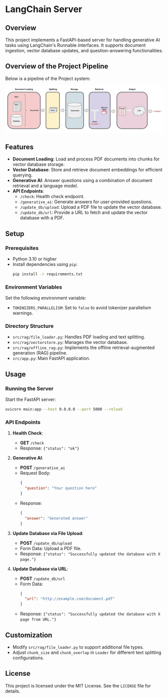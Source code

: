 # LangChain Server

## Overview

This project implements a FastAPI-based server for handling generative AI tasks using LangChain's Runnable interfaces. It supports document ingestion, vector database updates, and question-answering functionalities.

## Overview of the Project Pipeline

Below is a pipeline of the Project system:

![alt text](image/img1.png "Project Pipeline")

## Features

- **Document Loading**: Load and process PDF documents into chunks for vector database storage.
- **Vector Database**: Store and retrieve document embeddings for efficient querying.
- **Generative AI**: Answer questions using a combination of document retrieval and a language model.
- **API Endpoints**:
  - `/check`: Health check endpoint.
  - `/generative_ai`: Generate answers for user-provided questions.
  - `/update_db/upload`: Upload a PDF file to update the vector database.
  - `/update_db/url`: Provide a URL to fetch and update the vector database with a PDF.

## Setup

### Prerequisites

- Python 3.10 or higher
- Install dependencies using `pip`:
  ```bash
  pip install -r requirements.txt
  ```

### Environment Variables

Set the following environment variable:
- `TOKENIZERS_PARALLELISM`: Set to `false` to avoid tokenizer parallelism warnings.

### Directory Structure

- `src/rag/file_loader.py`: Handles PDF loading and text splitting.
- `src/rag/vectorstore.py`: Manages the vector database.
- `src/rag/offline_rag.py`: Implements the offline retrieval-augmented generation (RAG) pipeline.
- `src/app.py`: Main FastAPI application.

## Usage

### Running the Server

Start the FastAPI server:
```bash
uvicorn main:app --host 0.0.0.0 --port 5000 --reload
```

### API Endpoints

1. **Health Check**:
   - **GET** `/check`
   - Response: `{"status": "ok"}`

2. **Generative AI**:
   - **POST** `/generative_ai`
   - Request Body:
     ```json
     {
       "question": "Your question here"
     }
     ```
   - Response:
     ```json
     {
       "answer": "Generated answer"
     }
     ```

3. **Update Database via File Upload**:
   - **POST** `/update_db/upload`
   - Form Data: Upload a PDF file.
   - Response: `{"status": "Successfully updated the database with X page."}`

4. **Update Database via URL**:
   - **POST** `/update_db/url`
   - Form Data:
     ```json
     {
       "url": "http://example.com/document.pdf"
     }
     ```
   - Response: `{"status": "Successfully updated the database with X page from URL."}`

## Customization

- Modify `src/rag/file_loader.py` to support additional file types.
- Adjust `chunk_size` and `chunk_overlap` in `Loader` for different text splitting configurations.

## License

This project is licensed under the MIT License. See the `LICENSE` file for details.
